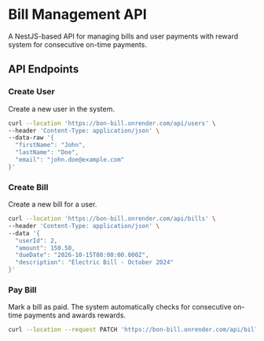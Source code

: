 # Bill Management API

A NestJS-based API for managing bills and user payments with reward system for consecutive on-time payments.

## API Endpoints

### Create User

Create a new user in the system.

```bash
curl --location 'https://bon-bill.onrender.com/api/users' \
--header 'Content-Type: application/json' \
--data-raw '{
  "firstName": "John",
  "lastName": "Doe",
  "email": "john.doe@example.com"
}'
```

### Create Bill

Create a new bill for a user.

```bash
curl --location 'https://bon-bill.onrender.com/api/bills' \
--header 'Content-Type: application/json' \
--data '{
  "userId": 2,
  "amount": 150.50,
  "dueDate": "2026-10-15T00:00:00.000Z",
  "description": "Electric Bill - October 2024"
}'
```

### Pay Bill

Mark a bill as paid. The system automatically checks for consecutive on-time payments and awards rewards.

```bash
curl --location --request PATCH 'https://bon-bill.onrender.com/api/bills/6/pay'
```
